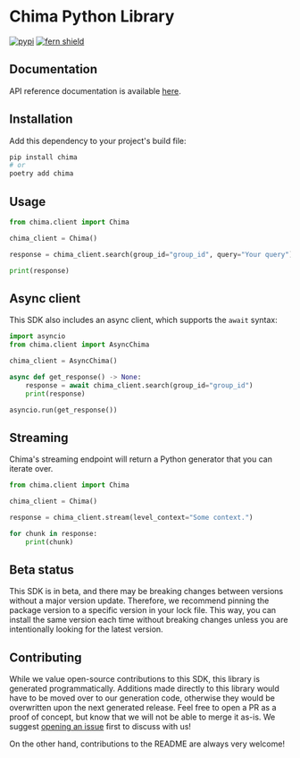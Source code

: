# Chima Python Library

[![pypi](https://img.shields.io/pypi/v/chima.svg)](https://pypi.python.org/pypi/chima)
[![fern shield](https://img.shields.io/badge/%F0%9F%8C%BF-SDK%20generated%20by%20Fern-brightgreen)](https://github.com/fern-api/fern)

## Documentation

API reference documentation is available [here](https://chima.docs.buildwithfern.com/api-reference/search).

## Installation

Add this dependency to your project's build file:

```bash
pip install chima
# or
poetry add chima
```

## Usage

```python
from chima.client import Chima

chima_client = Chima()

response = chima_client.search(group_id="group_id", query="Your query")

print(response)
```

## Async client

This SDK also includes an async client, which supports the `await` syntax:

```python
import asyncio
from chima.client import AsyncChima

chima_client = AsyncChima()

async def get_response() -> None:
    response = await chima_client.search(group_id="group_id")
    print(response)

asyncio.run(get_response())
```

## Streaming

Chima's streaming endpoint will return a Python generator that you can iterate over. 

```python
from chima.client import Chima

chima_client = Chima()

response = chima_client.stream(level_context="Some context.")

for chunk in response: 
    print(chunk)
```

## Beta status

This SDK is in beta, and there may be breaking changes between versions without a major version update. Therefore, we recommend pinning the package version to a specific version in your lock file. This way, you can install the same version each time without breaking changes unless you are intentionally looking for the latest version.

## Contributing

While we value open-source contributions to this SDK, this library is generated programmatically. Additions made directly to this library would have to be moved over to our generation code, otherwise they would be overwritten upon the next generated release. Feel free to open a PR as a proof of concept, but know that we will not be able to merge it as-is. We suggest [opening an issue](https://github.com/chima-org/chima-python/issues) first to discuss with us!

On the other hand, contributions to the README are always very welcome!


